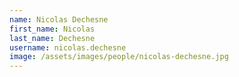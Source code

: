 ```yaml
---
name: Nicolas Dechesne
first_name: Nicolas
last_name: Dechesne
username: nicolas.dechesne
image: /assets/images/people/nicolas-dechesne.jpg
---
```

